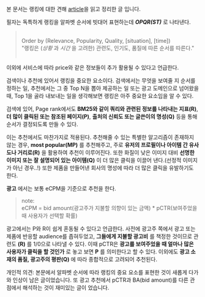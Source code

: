 본 문서는 랭킹에 대한 견해 [article](https://bahnsville.tistory.com/1242)을 읽고 정리한 글 입니다.

필자는 독특하게 랭킹을 알파벳 순서에 빗대어 표현하는데 __*OPQR(ST)*__ 로 나타낸다. 

> <br> Order by (Relevance, Popularity, Quality, [situation], [time]) <br>
"랭킹은 (_상황_ 과 _시간_ 을 고려한) 관련도, 인기도, 품질에 따른 순서를 따른다."<br><br>


이외에 서비스에 따라 price와 같은 정보들이 추가 활용될 수 있다고 언급한다. 

검색이나 추천에 있어서 랭킹을 중요한 요소이다.
검색에서는 무엇을 보여줄 지 순서를 정하는 일, 추천에서는 그 중 Top N을 뽑아 제공하는 일
또는 광고 도메인으로 넘어왔을 때, Top 1을 골라 내보내는 일을 생각해보면 랭킹은 아주 중요한 요소임을 알 수 있다.

검색에 있어, Page rank에서도 __BM25와 같이 쿼리와 관련된 정보를 나타내는 지표(R)__, __더 많이 클릭된 또는 참조된 페이지(P)__, __출처의 신뢰도 또는 글쓴이의 명성(Q)__ 등을 통해 순서가 결정되도록 만들 수 있다.

이는 추천에서도 마찬가지로 적용된다. 추천해줄 수 있는 특별한 알고리즘이 존재하지 않는 경우, __most popular(MP)__ 를 추천해주고, 주로 __유저의 프로필이나 아이템 간 유사도나 거리로(R)__ 을 활용하여 추천이 이루어진다. 
또한 화질이 낮은 이미지 대비 __선명한 이미지 또는 잘 설명되어 있는 아이템(Q)__ 이 더 많은 클릭을 이끌어 낸다.(선정적 이미지가 아닌 경우..!)
또한 제품을 만들어낸 회사의 명성에 따라 더 많은 클릭을 유발하기도 한다.

__광고__ 에서는 보통 eCPM을 기준으로 추천을 한다.
> note:<br> eCPM = bid amount(광고주가 지불할 의향이 있는 금액) * pCTR(보여주었을 때 사용자가 선택할 확률) <br>

광고에서는 P와 R이 쉽게 혼동될 수 있다고 언급한다.
사전에 광고주 쪽에서 광고 또는 제품에 반응할 audience를 좁혀두었고, __그들에게 지불할 광고비__ 를 책정한 것이므로 관련도 __(R)__ 를 1/0으로 나타낼 수 있다.
이때 pCTR은 __광고를 보여주었을 때 얼마나 많은 사용자가 클릭을 할 것인가__ 로 놓고 보면 __P__ 를 의미한다고 할 수 있다.
이외에도 __광고 소재의 품질, 광고주의 평판(Q)__ 에 따라 종합적으로 고려되어 추천된다.


개인적 의견: 본문에서 알파벳 순서에 따라 랭킹의 중요 요소를 표현한 것이 새롭게 다가와 인상이 남은 글이었습니다. 
또 광고 추천에서 pCTR과 BA(bid amount)를 다른 관점에서 해석하는 것이 재미있는 글이 었습니다.  


